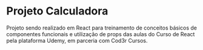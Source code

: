 # Projeto Calculadora

Projeto sendo realizado em React para treinamento de conceitos básicos de componentes funcionais e utilização de props das aulas do Curso de React pela plataforma Udemy, em parceria com Cod3r Cursos.
